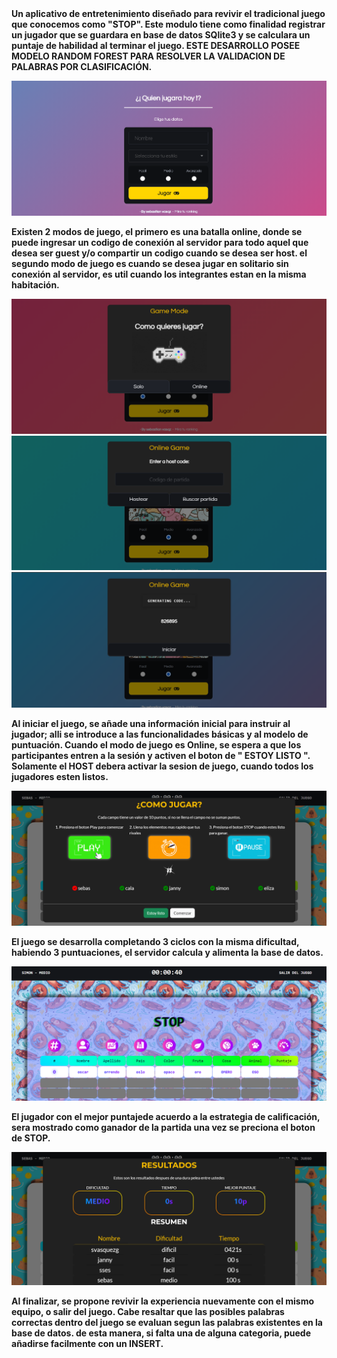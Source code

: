 <div style="align: justify;">
<strong>Un aplicativo de entretenimiento diseñado para revivir el tradicional juego que conocemos como "STOP". Este modulo tiene como finalidad registrar un jugador que se guardara
en base de datos SQlite3 y se calculara un puntaje de habilidad al terminar el juego. ESTE DESARROLLO POSEE MODELO RANDOM FOREST PARA RESOLVER LA VALIDACION DE PALABRAS POR CLASIFICACIÓN.

![](https://github.com/sebasquez123/StopGameApp/blob/main/figures/Figura-inicio.png)

Existen 2 modos de juego, el primero es una batalla online, donde se puede ingresar un codigo de conexión al servidor para todo aquel que desea ser guest y/o compartir un 
codigo cuando se desea ser host. el segundo modo de juego es cuando se desea jugar en solitario sin conexión al servidor, es util cuando los integrantes estan en la misma
habitación.
  
![](https://github.com/sebasquez123/StopGameApp/blob/main/figures/Figura-solitario.png)
![](https://github.com/sebasquez123/StopGameApp/blob/main/figures/Figura-EnterCode.png)
![](https://github.com/sebasquez123/StopGameApp/blob/main/figures/Figura-HostCode.png)

Al iniciar el juego, se añade una información inicial para instruir al jugador; alli se introduce a las funcionalidades básicas y al modelo de puntuación. Cuando el modo de
juego es Online, se espera a que los participantes entren a la sesión y activen el boton de " ESTOY LISTO ".
Solamente el HOST debera activar la sesion de juego, cuando todos los jugadores esten listos.

![](https://github.com/sebasquez123/StopGameApp/blob/main/figures/Figura-instructivo.png)

El juego se desarrolla completando 3 ciclos con la misma dificultad, habiendo 3 puntuaciones, el servidor calcula y alimenta la base de datos.

![](https://github.com/sebasquez123/StopGameApp/blob/main/figures/Figura-Juego.png)

El jugador con el mejor puntajede acuerdo a la estrategia de calificación, sera mostrado como ganador de la partida una vez se preciona el boton
de STOP.

![](https://github.com/sebasquez123/StopGameApp/blob/main/figures/Figura-finalizacionJuego.png)

Al finalizar, se propone revivir la experiencia nuevamente con el mismo equipo, o salir del juego. Cabe resaltar que las posibles palabras correctas dentro del juego se evaluan
segun las palabras existentes en la base de datos. de esta manera, si falta una de alguna categoria, puede añadirse facilmente con un INSERT.<strong>

<div>
